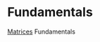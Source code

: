 Fundamentals
===

[Matrices](matrices.md) <!-- & [Linear Algebra](linearAlgebra.md) --> Fundamentals